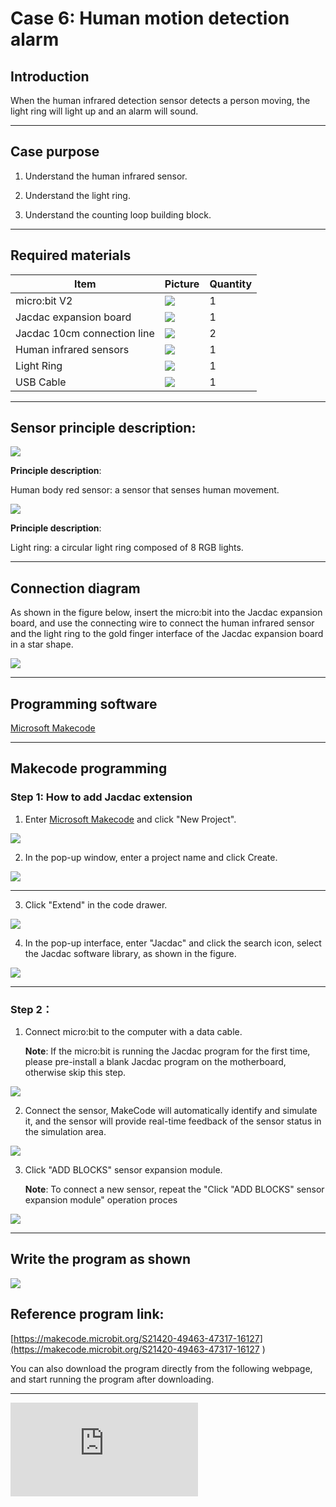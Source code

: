 # Case 6: Human motion detection alarm

## Introduction

When the human infrared detection sensor detects a person moving, the light ring will light up and an alarm will sound.

---

## Case purpose

1. Understand the human infrared sensor.

2. Understand the light ring.

3. Understand the counting loop building block.

---

## Required materials

|Item|Picture|Quantity|
|--|--|--|
|micro:bit V2|![](https://wiki-media-ef.oss-cn-hongkong.aliyuncs.com/docs/microbit/getting-started/microbit-jacdac-smartexploration-kit/images/microbit%20%E6%AD%A3(1).png)|1|
|Jacdac expansion board|![](https://wiki-media-ef.oss-cn-hongkong.aliyuncs.com/docs/microbit/getting-started/microbit-jacdac-smartexploration-kit/images/sensor/jacdac%20bit.png)|1|
|Jacdac 10cm connection line|![](https://wiki-media-ef.oss-cn-hongkong.aliyuncs.com/docs/microbit/getting-started/microbit-jacdac-smartexploration-kit/images/sensor/jacdac-smart-exploration-kit-10cm-cable.png)|2|
|Human infrared sensors|![](https://wiki-media-ef.oss-cn-hongkong.aliyuncs.com/docs/microbit/getting-started/microbit-jacdac-smartexploration-kit/images/sensor/jacdac%20Motion%20Sensor.png)|1|
|Light Ring|![](https://wiki-media-ef.oss-cn-hongkong.aliyuncs.com/docs/microbit/getting-started/microbit-jacdac-smartexploration-kit/images/sensor/jacdac%20LED%20Ring.png)|1|
|USB Cable|![](https://wiki-media-ef.oss-cn-hongkong.aliyuncs.com/docs/microbit/getting-started/microbit-jacdac-smartexploration-kit/images/sensor/usb%20cable1.png)|1|

---
## Sensor principle description:
![](https://wiki-media-ef.oss-cn-hongkong.aliyuncs.com/docs/microbit/getting-started/microbit-jacdac-smartexploration-kit/images/sensor/Jacdac%20Motion%20Sensor-1.png)

**Principle description**:

Human body red sensor: a sensor that senses human movement.

![](https://wiki-media-ef.oss-cn-hongkong.aliyuncs.com/docs/microbit/getting-started/microbit-jacdac-smartexploration-kit/images/sensor/Jacdac%20LED%20Ring-1.png)

**Principle description**:

Light ring: a circular light ring composed of 8 RGB lights.

---

## Connection diagram

As shown in the figure below, insert the micro:bit into the Jacdac expansion board, and use the connecting wire to connect the human infrared sensor and the light ring to the gold finger interface of the Jacdac expansion board in a star shape.

![](https://wiki-media-ef.oss-cn-hongkong.aliyuncs.com/docs/microbit/getting-started/microbit-jacdac-smartexploration-kit/images/hardware-connection-diagram/jacdac-smart-exploration-kit-case-06.png)

---
## Programming software

[Microsoft Makecode](https://makecode.microbit.org/#)

---

## Makecode programming

### Step 1: How to add Jacdac extension

1. Enter [Microsoft Makecode](https://makecode.microbit.org/#) and click "New Project".

![](https://wiki-media-ef.oss-cn-hongkong.aliyuncs.com/docs/microbit/building-blocks/microbit-space-science-kit/images/microbit-space-science-kit-case01-07.png)

2. In the pop-up window, enter a project name and click Create.

![](https://wiki-media-ef.oss-cn-hongkong.aliyuncs.com/docs/microbit/building-blocks/microbit-space-science-kit/images/microbit-space-science-kit-case01-11.png)

---
3. Click "Extend" in the code drawer.

![](https://wiki-media-ef.oss-cn-hongkong.aliyuncs.com/docs/microbit/building-blocks/microbit-space-science-kit/images/microbit-space-science-kit-case01-09.png)

4. In the pop-up interface, enter "Jacdac" and click the search icon, select the Jacdac software library, as shown in the figure.

![](https://wiki-media-ef.oss-cn-hongkong.aliyuncs.com/docs/microbit/getting-started/microbit-jacdac-smartexploration-kit/images/Step%20Diagram/jacdac-smart-exploration-kit-3.png)

---
### Step 2：
1. Connect micro:bit to the computer with a data cable.

   **Note**: If the micro:bit is running the Jacdac program for the first time, please pre-install a blank Jacdac program on the motherboard, otherwise skip this step.

![](https://wiki-media-ef.oss-cn-hongkong.aliyuncs.com/docs/microbit/getting-started/microbit-jacdac-smartexploration-kit/images/Step%20Diagram/jacdac-smart-exploration-kit-5.png)

2. Connect the sensor, MakeCode will automatically identify and simulate it, and the sensor will provide real-time feedback of the sensor status in the simulation area.

![](https://wiki-media-ef.oss-cn-hongkong.aliyuncs.com/docs/microbit/getting-started/microbit-jacdac-smartexploration-kit/images/Step%20Diagram/1jacdac-smart-exploration-kit-6.png)

3. Click "ADD BLOCKS" sensor expansion module.

   **Note**: To connect a new sensor, repeat the "Click "ADD BLOCKS" sensor expansion module" operation proces

![](https://wiki-media-ef.oss-cn-hongkong.aliyuncs.com/docs/microbit/getting-started/microbit-jacdac-smartexploration-kit/images/Step%20Diagram/jacdac-smart-exploration-kit-7.png)

---
## Write the program as shown
![](https://wiki-media-ef.oss-cn-hongkong.aliyuncs.com/docs/microbit/getting-started/microbit-jacdac-smartexploration-kit/images/program/jacdac-smart-exploration-kit-%20case-0116.png)

## Reference program link:

[https://makecode.microbit.org/S21420-49463-47317-16127](https://makecode.microbit.org/S21420-49463-47317-16127
)

You can also download the program directly from the following webpage, and start running the program after downloading.

---
<div
    style={{
        position: 'relative',
        paddingBottom: '60%',
        overflow: 'hidden',
    }}
>
    <iframe
        src="https://makecode.microbit.org/S21420-49463-47317-16127"
        frameborder="0"
        sandbox="allow-popups allow-forms allow-scripts allow-same-origin"
        style={{
            position: 'absolute',
            width: '100%',
            height: '100%',
        }}
    />
</div>

---

## Result

When the human infrared detection sensor detects a person moving, the light ring will light up and an alarm will sound.
![](https://wiki-media-ef.oss-cn-hongkong.aliyuncs.com/docs/microbit/getting-started/microbit-jacdac-smartexploration-kit/images/hardware-connection-diagram/jacdac-smart-exploration-kit-case-0621.gif)

## Thinking

What other aspects of life can the human infrared sensor be used in?
